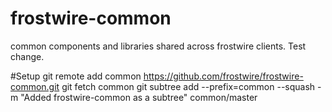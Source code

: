 frostwire-common
================

common components and libraries shared across frostwire clients.
Test change.

#Setup
git remote add common https://github.com/frostwire/frostwire-common.git
git fetch common
git subtree add --prefix=common --squash -m "Added frostwire-common as a subtree" common/master
